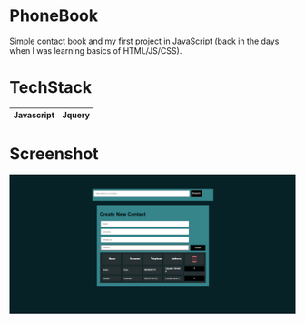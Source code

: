 # PhoneBook
Simple contact book and my first project in JavaScript (back in the days when I was learning basics of HTML/JS/CSS).

# TechStack


|**Javascript**|**Jquery**|
|---:|---:|

# Screenshot

![Screenshot](phonebook1.png)
